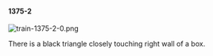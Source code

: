 #### 1375-2
![train-1375-2-0.png](https://github.com/lil-lab/nlvr/raw/master/nlvr/train/images/76/train-1375-2-0.png "train-1375-2-0.png")

There is a black triangle closely touching right wall of a box.